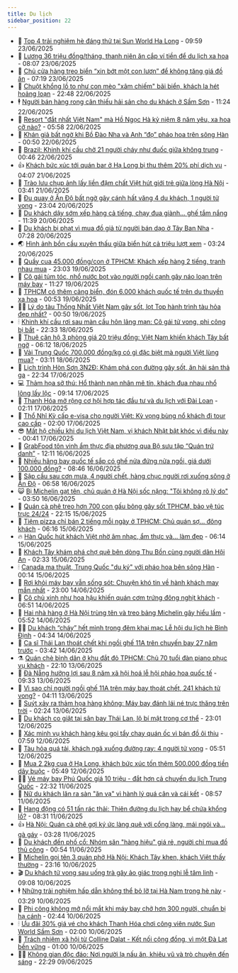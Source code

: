 ```yaml
---
title: Du lịch
sidebar_position: 22
---
```


<!-- dantri-du-lich:START -->
- 🥰 [Top 4 trải nghiệm hè đáng thử tại Sun World Ha Long](https://dantri.com.vn/du-lich/top-4-trai-nghiem-he-dang-thu-tai-sun-world-ha-long-20250623160828991.htm) - 09:59 23/06/2025
- 🥰 [Lương 36 triệu đồng/tháng, thanh niên ăn cắp ví tiền để du lịch xa hoa](https://dantri.com.vn/du-lich/luong-36-trieu-dongthang-thanh-nien-an-cap-vi-tien-de-du-lich-xa-hoa-20250623145225140.htm) - 08:07 23/06/2025
- 🐻 [Chủ cửa hàng treo biển “xin bớt một con lươn” để không tăng giá đồ ăn](https://dantri.com.vn/du-lich/chu-cua-hang-treo-bien-xin-bot-mot-con-luon-de-khong-tang-gia-do-an-20250623140453023.htm) - 07:19 23/06/2025
- 🤩 [Chuột khổng lồ to như con mèo &quot;xâm chiếm&quot; bãi biển, khách la hét hoảng loạn](https://dantri.com.vn/du-lich/chuot-khong-lo-to-nhu-con-meo-xam-chiem-bai-bien-khach-la-het-hoang-loan-20250622142208566.htm) - 22:48 22/06/2025
- 🕴 [Người bán hàng rong cân thiếu hải sản cho du khách ở Sầm Sơn](https://dantri.com.vn/du-lich/nguoi-ban-hang-rong-can-thieu-hai-san-cho-du-khach-o-sam-son-20250622173042813.htm) - 11:24 22/06/2025
- 🤩 [Resort &quot;đắt nhất Việt Nam&quot; mà Hồ Ngọc Hà kỷ niệm 8 năm yêu, xa hoa cỡ nào?](https://dantri.com.vn/du-lich/resort-dat-nhat-viet-nam-ma-ho-ngoc-ha-ky-niem-8-nam-yeu-xa-hoa-co-nao-20250621154839771.htm) - 05:58 22/06/2025
- 🤠 [Khán giả bất ngờ khi Bồ Đào Nha và Anh “đọ” pháo hoa trên sông Hàn](https://dantri.com.vn/du-lich/khan-gia-bat-ngo-khi-bo-dao-nha-va-anh-do-phao-hoa-tren-song-han-20250621232731616.htm) - 00:50 22/06/2025
- 💪 [Brazil: Khinh khí cầu chở 21 người cháy như đuốc giữa không trung](https://dantri.com.vn/du-lich/brazil-khinh-khi-cau-cho-21-nguoi-chay-nhu-duoc-giua-khong-trung-20250621234408585.htm) - 00:46 22/06/2025
- 👍 [Khách bức xúc tới quán bar ở Hạ Long bị thu thêm 20% phí dịch vụ](https://dantri.com.vn/du-lich/khach-buc-xuc-toi-quan-bar-o-ha-long-bi-thu-them-20-phi-dich-vu-20250621105525118.htm) - 04:07 21/06/2025
- 🚦 [Trào lưu chụp ảnh lấy liền đậm chất Việt hút giới trẻ giữa lòng Hà Nội](https://dantri.com.vn/du-lich/trao-luu-chup-anh-lay-lien-dam-chat-viet-hut-gioi-tre-giua-long-ha-noi-20250613231906403.htm) - 03:41 21/06/2025
- 💪 [Đu quay ở Ấn Độ bất ngờ gãy cánh hất văng 4 du khách, 1 người tử vong](https://dantri.com.vn/du-lich/du-quay-o-an-do-bat-ngo-gay-canh-hat-vang-4-du-khach-1-nguoi-tu-vong-20250621004517228.htm) - 23:04 20/06/2025
- 💃 [Du khách dậy sớm xếp hàng cả tiếng, chạy đua giành... ghế tắm nắng](https://dantri.com.vn/du-lich/du-khach-day-som-xep-hang-ca-tieng-chay-dua-gianh-ghe-tam-nang-20250620134449113.htm) - 11:39 20/06/2025
- 👺 [Du khách bị phạt vì mua đồ giả từ người bán dạo ở Tây Ban Nha](https://dantri.com.vn/du-lich/du-khach-bi-phat-vi-mua-do-gia-tu-nguoi-ban-dao-o-tay-ban-nha-20250620104259636.htm) - 07:28 20/06/2025
- 🌏 [Hình ảnh bồn cầu xuyên thấu giữa biển hút cả triệu lượt xem](https://dantri.com.vn/du-lich/hinh-anh-bon-cau-xuyen-thau-giua-bien-hut-ca-trieu-luot-xem-20250620001147973.htm) - 03:24 20/06/2025
- 🎡 [Quầy cua 45.000 đồng/con ở TPHCM: Khách xếp hàng 2 tiếng, tranh nhau mua](https://dantri.com.vn/du-lich/quay-cua-45000-dongcon-o-tphcm-khach-xep-hang-2-tieng-tranh-nhau-mua-20250620012038296.htm) - 23:03 19/06/2025
- 🧰 [Cô gái túm tóc, nhổ nước bọt vào người ngồi cạnh gây náo loạn trên máy bay](https://dantri.com.vn/du-lich/co-gai-tum-toc-nho-nuoc-bot-vao-nguoi-ngoi-canh-gay-nao-loan-tren-may-bay-20250619171301617.htm) - 11:27 19/06/2025
- 💂 [TPHCM có thêm cảng biển, đón 6.000 khách quốc tế trên du thuyền xa hoa](https://dantri.com.vn/du-lich/tphcm-co-them-cang-bien-don-6000-khach-quoc-te-tren-du-thuyen-xa-hoa-20250614115204089.htm) - 00:53 19/06/2025
- 🧑‍🏫 [Lý do tàu Thống Nhất Việt Nam gây sốt, lọt Top hành trình tàu hỏa đẹp nhất?](https://dantri.com.vn/du-lich/ly-do-tau-thong-nhat-viet-nam-gay-sot-lot-top-hanh-trinh-tau-hoa-dep-nhat-20250618234548434.htm) - 00:50 19/06/2025
- 🕯 [Khinh khí cầu rơi sau màn cầu hôn lãng mạn: Cô gái tử vong, phi công bị bắt](https://dantri.com.vn/du-lich/khinh-khi-cau-roi-sau-man-cau-hon-lang-man-co-gai-tu-vong-phi-cong-bi-bat-20250619021630010.htm) - 22:33 18/06/2025
- 👀 [Thuê căn hộ 3 phòng giá 20 triệu đồng: Việt Nam khiến khách Tây bất ngờ](https://dantri.com.vn/du-lich/thue-can-ho-3-phong-gia-20-trieu-dong-viet-nam-khien-khach-tay-bat-ngo-20250618105615552.htm) - 06:12 18/06/2025
- 🎉 [Vải Trung Quốc 700.000 đồng/kg có gì đặc biệt mà người Việt lùng mua?](https://dantri.com.vn/du-lich/vai-trung-quoc-700000-dongkg-co-gi-dac-biet-ma-nguoi-viet-lung-mua-20250616123518886.htm) - 03:11 18/06/2025
- 🌊 [Lịch trình Hòn Sơn 3N2Đ: Khám phá con đường gây sốt, ăn hải sản thả ga](https://dantri.com.vn/du-lich/lich-trinh-hon-son-3n2d-kham-pha-con-duong-gay-sot-an-hai-san-tha-ga-20250616002100261.htm) - 22:34 17/06/2025
- 💻 [Thảm họa sở thú: Hổ thành nạn nhân mê tín, khách đua nhau nhổ lông lấy lộc](https://dantri.com.vn/du-lich/tham-hoa-so-thu-ho-thanh-nan-nhan-me-tin-khach-dua-nhau-nho-long-lay-loc-20250617160914372.htm) - 09:14 17/06/2025
- 💪 [Thanh Hóa mở rộng cơ hội hợp tác đầu tư và du lịch với Đài Loan](https://dantri.com.vn/du-lich/thanh-hoa-mo-rong-co-hoi-hop-tac-dau-tu-va-du-lich-voi-dai-loan-20250616200205874.htm) - 02:11 17/06/2025
- 👺 [Thổ Nhĩ Kỳ cấp e-visa cho người Việt: Kỳ vọng bùng nổ khách đi tour cao cấp](https://dantri.com.vn/du-lich/tho-nhi-ky-cap-e-visa-cho-nguoi-viet-ky-vong-bung-no-khach-di-tour-cao-cap-20250612084744787.htm) - 02:00 17/06/2025
- 😎 [Mất hộ chiếu khi du lịch Việt Nam, vị khách Nhật bật khóc vì điều này](https://dantri.com.vn/du-lich/mat-ho-chieu-khi-du-lich-viet-nam-vi-khach-nhat-bat-khoc-vi-dieu-nay-20250616223508151.htm) - 00:41 17/06/2025
- 🌋 [GrabFood tôn vinh ẩm thực địa phương qua Bộ sưu tập “Quán trứ danh”](https://dantri.com.vn/du-lich/grabfood-ton-vinh-am-thuc-dia-phuong-qua-bo-suu-tap-quan-tru-danh-20250616190351376.htm) - 12:11 16/06/2025
- 🌝 [Nhiều hãng bay quốc tế sắp có ghế nửa đứng nửa ngồi, giá dưới 100.000 đồng?](https://dantri.com.vn/du-lich/nhieu-hang-bay-quoc-te-sap-co-ghe-nua-dung-nua-ngoi-gia-duoi-100000-dong-20250616132350330.htm) - 08:46 16/06/2025
- 🧠 [Sập cầu sau cơn mưa, 4 người chết, hàng chục người rơi xuống sông ở Ấn Độ](https://dantri.com.vn/du-lich/sap-cau-sau-con-mua-4-nguoi-chet-hang-chuc-nguoi-roi-xuong-song-o-an-do-20250616131955251.htm) - 06:58 16/06/2025
- 😺 [Bị Michelin gạt tên, chủ quán ở Hà Nội sốc nặng: &quot;Tôi không rõ lý do&quot;](https://dantri.com.vn/du-lich/bi-michelin-gat-ten-chu-quan-o-ha-noi-soc-nang-toi-khong-ro-ly-do-20250613225111700.htm) - 03:50 16/06/2025
- 💂 [Quán cà phê treo hơn 700 con gấu bông gây sốt TPHCM, bảo vệ túc trực 24/24](https://dantri.com.vn/du-lich/quan-ca-phe-treo-hon-700-con-gau-bong-gay-sot-tphcm-bao-ve-tuc-truc-2424-20250615004622566.htm) - 22:15 15/06/2025
- 🌮 [Tiệm pizza chỉ bán 2 tiếng mỗi ngày ở TPHCM: Chủ quán sợ... đông khách](https://dantri.com.vn/du-lich/tiem-pizza-chi-ban-2-tieng-moi-ngay-o-tphcm-chu-quan-so-dong-khach-20250614094547108.htm) - 06:16 15/06/2025
- 🔥 [Hàn Quốc hút khách Việt nhờ âm nhạc, ẩm thực và... làm đẹp](https://dantri.com.vn/du-lich/han-quoc-hut-khach-viet-nho-am-nhac-am-thuc-va-lam-dep-20250614183103205.htm) - 06:14 15/06/2025
- 🦏 [Khách Tây khám phá chợ quê bên dòng Thu Bồn cùng người dân Hội An](https://dantri.com.vn/du-lich/khach-tay-kham-pha-cho-que-ben-dong-thu-bon-cung-nguoi-dan-hoi-an-20250615061940879.htm) - 02:33 15/06/2025
- 🕯 [Canada ma thuật, Trung Quốc &quot;du ký&quot; với pháo hoa bên sông Hàn](https://dantri.com.vn/du-lich/canada-ma-thuat-trung-quoc-du-ky-voi-phao-hoa-ben-song-han-20250614231807756.htm) - 00:14 15/06/2025
- 🐻 [Rơi khỏi máy bay vẫn sống sót: Chuyện khó tin về hành khách may mắn nhất](https://dantri.com.vn/du-lich/roi-khoi-may-bay-van-song-sot-chuyen-kho-tin-ve-hanh-khach-may-man-nhat-20250614162350197.htm) - 23:00 14/06/2025
- 🥸 [Cô chủ xinh như hoa hậu khiến quán cơm trứng đông nghịt khách](https://dantri.com.vn/du-lich/co-chu-xinh-nhu-hoa-hau-khien-quan-com-trung-dong-nghit-khach-20250614125614221.htm) - 06:51 14/06/2025
- 💂 [Hai nhà hàng ở Hà Nội trùng tên và treo bảng Michelin gây hiểu lầm](https://dantri.com.vn/du-lich/hai-nha-hang-o-ha-noi-trung-ten-va-treo-bang-michelin-gay-hieu-lam-20250614124458626.htm) - 05:52 14/06/2025
- 🧑‍💻 [Du khách “cháy” hết mình trong đêm khai mạc Lễ hội du lịch hè Bình Định](https://dantri.com.vn/du-lich/du-khach-chay-het-minh-trong-dem-khai-mac-le-hoi-du-lich-he-binh-dinh-20250613232231918.htm) - 04:34 14/06/2025
- 💪 [Ca sĩ Thái Lan thoát chết khi ngồi ghế 11A trên chuyến bay 27 năm trước](https://dantri.com.vn/du-lich/ca-si-thai-lan-thoat-chet-khi-ngoi-ghe-11a-tren-chuyen-bay-27-nam-truoc-20250614102137199.htm) - 03:42 14/06/2025
- ⚗️ [Quán chè bình dân ở khu đắt đỏ TPHCM: Chủ 70 tuổi đàn piano phục vụ khách](https://dantri.com.vn/du-lich/quan-che-binh-dan-o-khu-dat-do-tphcm-chu-70-tuoi-dan-piano-phuc-vu-khach-20250612200126527.htm) - 22:10 13/06/2025
- 🌁 [Đà Nẵng hưởng lợi sau 8 năm xã hội hoá lễ hội pháo hoa quốc tế](https://dantri.com.vn/du-lich/da-nang-huong-loi-sau-8-nam-xa-hoi-hoa-le-hoi-phao-hoa-quoc-te-20250613161954319.htm) - 09:33 13/06/2025
- 🧰 [Vì sao chỉ người ngồi ghế 11A trên máy bay thoát chết, 241 khách tử vong?](https://dantri.com.vn/du-lich/vi-sao-chi-nguoi-ngoi-ghe-11a-tren-may-bay-thoat-chet-241-khach-tu-vong-20250613110001666.htm) - 04:11 13/06/2025
- 🧰 [Suýt xảy ra thảm họa hàng không: Máy bay đánh lái né trực thăng trên trời](https://dantri.com.vn/du-lich/suyt-xay-ra-tham-hoa-hang-khong-may-bay-danh-lai-ne-truc-thang-tren-troi-20250612230507040.htm) - 02:24 13/06/2025
- 🎉 [Du khách co giật tại sân bay Thái Lan, lộ bí mật trong cơ thể](https://dantri.com.vn/du-lich/du-khach-co-giat-tai-san-bay-thai-lan-lo-bi-mat-trong-co-the-20250612175008146.htm) - 23:01 12/06/2025
- 🤩 [Xác minh vụ khách hàng kêu gọi tẩy chay quán ốc vì bán đồ ôi thiu](https://dantri.com.vn/du-lich/xac-minh-vu-khach-hang-keu-goi-tay-chay-quan-oc-vi-ban-do-oi-thiu-20250612140053358.htm) - 07:59 12/06/2025
- 👺 [Tàu hỏa quá tải, khách ngã xuống đường ray: 4 người tử vong](https://dantri.com.vn/du-lich/tau-hoa-qua-tai-khach-nga-xuong-duong-ray-4-nguoi-tu-vong-20250611161244430.htm) - 05:51 12/06/2025
- 🧠 [Mua 2,2kg cua ở Hạ Long, khách bức xúc tốn thêm 500.000 đồng tiền dây buộc](https://dantri.com.vn/du-lich/mua-22kg-cua-o-ha-long-khach-buc-xuc-ton-them-500000-dong-tien-day-buoc-20250612110433570.htm) - 05:49 12/06/2025
- 👨‍🏫 [Vé máy bay Phú Quốc giá 10 triệu - đắt hơn cả chuyến du lịch Trung Quốc](https://dantri.com.vn/du-lich/ve-may-bay-phu-quoc-gia-10-trieu-dat-hon-ca-chuyen-du-lich-trung-quoc-20250610182708350.htm) - 22:32 11/06/2025
- 🦅 [Nữ du khách lăn ra sàn &quot;ăn vạ&quot; vì hành lý quá cân và cái kết](https://dantri.com.vn/du-lich/nu-du-khach-lan-ra-san-an-va-vi-hanh-ly-qua-can-va-cai-ket-20250611153605931.htm) - 08:57 11/06/2025
- 🌊 [Hang động có 51 tấn rác thải: Thiên đường du lịch hay bể chứa khổng lồ?](https://dantri.com.vn/du-lich/hang-dong-co-51-tan-rac-thai-thien-duong-du-lich-hay-be-chua-khong-lo-20250611150308794.htm) - 08:31 11/06/2025
- 👍 [Hà Nội: Quán cà phê gợi ký ức làng quê với cổng làng, mái ngói và… gà gáy](https://dantri.com.vn/du-lich/ha-noi-quan-ca-phe-goi-ky-uc-lang-que-voi-cong-lang-mai-ngoi-va-ga-gay-20250605121751997.htm) - 03:28 11/06/2025
- 🫶 [Du khách đến phố cổ: Nhóm săn &quot;hàng hiệu&quot; giá rẻ, người chỉ mua đồ thủ công](https://dantri.com.vn/du-lich/du-khach-den-pho-co-nhom-san-hang-hieu-gia-re-nguoi-chi-mua-do-thu-cong-20250611074909583.htm) - 00:54 11/06/2025
- 💯 [Michelin gọi tên 3 quán phở Hà Nội: Khách Tây khen, khách Việt thấy thường](https://dantri.com.vn/du-lich/michelin-goi-ten-3-quan-pho-ha-noi-khach-tay-khen-khach-viet-thay-thuong-20250610212124136.htm) - 23:16 10/06/2025
- 🎬 [Du khách tử vong sau uống trà gây ảo giác trong nghi lễ tâm linh](https://dantri.com.vn/du-lich/du-khach-tu-vong-sau-uong-tra-gay-ao-giac-trong-nghi-le-tam-linh-20250610150629471.htm) - 09:08 10/06/2025
- 🕴 [Những trải nghiệm hấp dẫn không thể bỏ lỡ tại Hà Nam trong hè này](https://dantri.com.vn/du-lich/nhung-trai-nghiem-hap-dan-khong-the-bo-lo-tai-ha-nam-trong-he-nay-20250610101943955.htm) - 03:29 10/06/2025
- 🦅 [Phi công không mở nổi mắt khi máy bay chở hơn 300 người, chuẩn bị hạ cánh](https://dantri.com.vn/du-lich/phi-cong-khong-mo-noi-mat-khi-may-bay-cho-hon-300-nguoi-chuan-bi-ha-canh-20250609160306747.htm) - 02:44 10/06/2025
- 🕯 [Ưu đãi 30% giá vé cho khách Thanh Hóa chơi công viên nước Sun World Sầm Sơn](https://dantri.com.vn/du-lich/uu-dai-30-gia-ve-cho-khach-thanh-hoa-choi-cong-vien-nuoc-sun-world-sam-son-20250609174137983.htm) - 02:00 10/06/2025
- 🥸 [Trách nhiệm xã hội từ Colline Dalat - Kết nối cộng đồng, vì một Đà Lạt bền vững](https://dantri.com.vn/du-lich/trach-nhiem-xa-hoi-tu-colline-dalat-ket-noi-cong-dong-vi-mot-da-lat-ben-vung-20250606154104921.htm) - 01:00 10/06/2025
- 👨‍🏫 [Không gian độc đáo: Nơi người lạ nấu ăn, khiêu vũ và trò chuyện đến sáng](https://dantri.com.vn/du-lich/khong-gian-doc-dao-noi-nguoi-la-nau-an-khieu-vu-va-tro-chuyen-den-sang-20250508090339733.htm) - 22:29 09/06/2025<!-- dantri-du-lich:END -->
